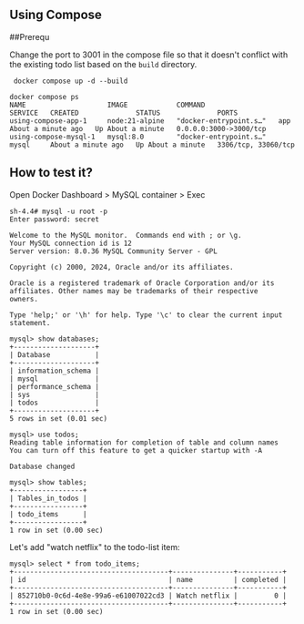 ## Using Compose

##Prerequ

Change the port to 3001 in the compose file so that it doesn't conflict with the existing todo list based on the `build` directory.


```
 docker compose up -d --build
```

```
docker compose ps
NAME                    IMAGE            COMMAND                  SERVICE   CREATED              STATUS              PORTS
using-compose-app-1     node:21-alpine   "docker-entrypoint.s…"   app       About a minute ago   Up About a minute   0.0.0.0:3000->3000/tcp
using-compose-mysql-1   mysql:8.0        "docker-entrypoint.s…"   mysql     About a minute ago   Up About a minute   3306/tcp, 33060/tcp
```

## How to test it?

Open Docker Dashboard > MySQL container > Exec


```
sh-4.4# mysql -u root -p
Enter password: secret
```

```
Welcome to the MySQL monitor.  Commands end with ; or \g.
Your MySQL connection id is 12
Server version: 8.0.36 MySQL Community Server - GPL

Copyright (c) 2000, 2024, Oracle and/or its affiliates.

Oracle is a registered trademark of Oracle Corporation and/or its
affiliates. Other names may be trademarks of their respective
owners.

Type 'help;' or '\h' for help. Type '\c' to clear the current input statement.
```

```
mysql> show databases;
+--------------------+
| Database           |
+--------------------+
| information_schema |
| mysql              |
| performance_schema |
| sys                |
| todos              |
+--------------------+
5 rows in set (0.01 sec)
```

```
mysql> use todos;
Reading table information for completion of table and column names
You can turn off this feature to get a quicker startup with -A

Database changed
```

```
mysql> show tables;
+-----------------+
| Tables_in_todos |
+-----------------+
| todo_items      |
+-----------------+
1 row in set (0.00 sec)
```

Let's add "watch netflix" to the todo-list item:

```
mysql> select * from todo_items;
+--------------------------------------+---------------+-----------+
| id                                   | name          | completed |
+--------------------------------------+---------------+-----------+
| 852710b0-0c6d-4e8e-99a6-e61007022cd3 | Watch netflix |         0 |
+--------------------------------------+---------------+-----------+
1 row in set (0.00 sec)
```
 
